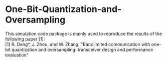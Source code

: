 # One-Bit-Quantization-and-Oversampling
This simulation code package is mainly used to reproduce the results of the following paper [1]:  
  [1] R. Deng*, J. Zhou, and W. Zhang, "Bandlimited communication with one-bit quantization and oversampling: transceiver design and performance evaluation"  
